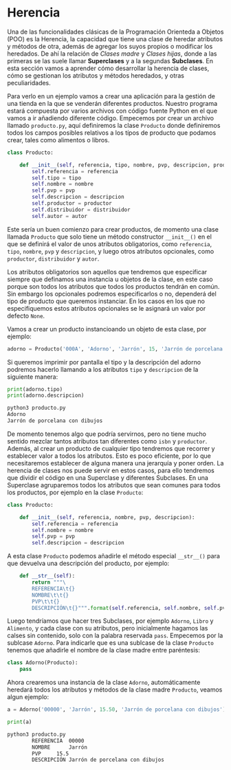 # Herencia

Una de las funcionalidades clásicas de la Programación Orienteda a Objetos (POO) es la Herencia, la capacidad que tiene una clase de heredar atributos y métodos de otra, además de agregar los suyos propios o modificar los heredados. De ahí la relación de *Clases madre* y *Clases hijas*, donde a las primeras se las suele llamar **Superclases** y a la segundas **Subclases**. En esta sección vamos a aprender cómo desarrollar la herencia de clases, cómo se gestionan los atributos y métodos heredados, y otras peculiaridades.

Para verlo en un ejemplo vamos a crear una aplicación para la gestión de una tienda en la que se venderán diferentes productos. Nuestro programa estará compuesta por varios archivos con código fuente Python en el que vamos a ir añadiendo diferente código. Empecemos por crear un archivo llamado `producto.py`, aquí definiremos la clase `Producto` donde definiremos todos los campos posibles relativos a los típos de producto que podamos crear, tales como alimentos o libros.

```python
class Producto:

    def __init__(self, referencia, tipo, nombre, pvp, descripcion, productor=None, distribuidor=None, autor=None):
        self.referencia = referencia
        self.tipo = tipo
        self.nombre = nombre
        self.pvp = pvp
        self.descripcion = descripcion
        self.productor = productor
        self.distribuidor = distribuidor
        self.autor = autor
```

Este sería un buen comienzo para crear productos, de momento una clase llamada `Producto` que solo tiene un método constructor `__init__()` en el que se definirá el valor de unos atributos obligatorios, como `referencia`, `tipo`, `nombre`, `pvp` y `descripcion`, y luego otros atributos opcionales, como `productor`, `distribuidor` y `autor`.

Los atributos obligatorios son aquellos que tendremos que especificar siempre que definamos una instancia u objetos de la clase, en este caso porque son todos los atributos que todos los productos tendrán en común. Sin embargo los opcionales podremos especificarlos o no, dependerá del tipo de producto que queremos instanciar. En los casos en los que no especifiquemos estos atributos opcionales se le asignará un valor por defecto `None`.

Vamos a crear un producto instancioando un objeto de esta clase, por ejemplo:

```python
adorno = Producto('000A', 'Adorno', 'Jarrón', 15, 'Jarrón de porcelana con dibujos')
```

Si queremos imprimir por pantalla el tipo y la descripción del adorno podremos hacerlo llamando a los atributos `tipo` y `descripcion` de la siguiente manera:

```python
print(adorno.tipo)
print(adorno.descripcion)
```
```bash
python3 producto.py
Adorno
Jarrón de porcelana con dibujos
```

De momento tenemos algo que podría servirnos, pero no tiene mucho sentido mezclar tantos atributos tan diferentes como `isbn` y `productor`. Además, al crear un producto de cualquier tipo tendremos que recorrer y establecer valor a todos los atributos. Esto es poco eficiente, por lo que necesitaremos establecer de alguna manera una jerarquía y poner orden. La herencia de clases nos puede servir en estos casos, para ello tendremos que dividir el código en una Superclase y diferentes Subclases. En una Superclase agruparemos todos los atributos que sean comunes para todos los productos, por ejemplo en la clase `Producto`:

```python
class Producto:

    def __init__(self, referencia, nombre, pvp, descripcion):
        self.referencia = referencia
        self.nombre = nombre
        self.pvp = pvp
        self.descripcion = descripcion
```

A esta clase `Producto` podemos añadirle el método especial `__str__()` para que devuelva una descripción del producto, por ejemplo:

```python
    def __str__(self):
        return """\
        REFERENCIA\t{}
        NOMBRE\t\t{}
        PVP\t\t{}
        DESCRIPCIÓN\t{}""".format(self.referencia, self.nombre, self.pvp, self.descripcion)
```

Luego tendríamos que hacer tres Subclases, por ejemplo `Adorno`, `Libro` y `Alimento`, y cada clase con su atributos, pero inicialmente hagamos las calses sin contenido, solo con la palabra reservada `pass`. Empecemos por la sublcase `Adorno`. Para indicarle que es una sublcase de la clase `Producto` tenemos que añadirle el nombre de la clase madre entre paréntesis:

```python
class Adorno(Producto):
    pass
```

Ahora crearemos una instancia de la clase `Adorno`, automáticamente heredará todos los atributos y métodos de la clase madre `Producto`, veamos algun ejemplo:

```python
a = Adorno('00000', 'Jarrón', 15.50, 'Jarrón de porcelana con dibujos')

print(a)
```
```bash
python3 producto.py
        REFERENCIA	00000
        NOMBRE		Jarrón
        PVP		15.5
        DESCRIPCIÓN	Jarrón de porcelana con dibujos
```

